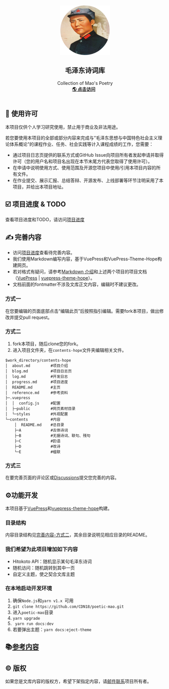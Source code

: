 <br />

<p align="center">
  <a href="https://mao.codeword.info" target="blank">
    <img src="contents-hope/.vuepress/public/logo_round.png" alt="Logo" width="156" height="156">
  </a>
  <h2 align="center" style="font-weight: 600">毛泽东诗词库</h2>

  <p align="center">
    Collection of Mao's Poetry
    <br />
    <a href="https://music.qier222.com" target="blank"><strong>🌎 点击访问</strong></a>&nbsp;&nbsp;
    <br />
    <br />
  </p>

## 📜 使用许可

本项目仅供个人学习研究使用，禁止用于商业及非法用途。

若您要使用本项目的全部或部分内容来完成与“毛泽东思想与中国特色社会主义理论体系概论”的课程作业、任务、社会实践等计入课程成绩的工作，您需要：

- 通过项目日志页提供的联系方式或GitHub Issue向项目所有者发起申请并取得许可（您的用户名和项目名出现在本节末尾方代表您取得了使用许可）。
- 在申请中说明使用方式、使用范围及开源您项目中使用/引用本项目内容的所有文件。
- 在作业提交、展示汇报、总结答辩、开源发布、上线部署等环节注明采用了本项目，并给出本项目地址。

## ☑️ 项目进度 & TODO

查看项目进度和TODO，请访问[项目进度](./contents-hope/progress.md)

## ✍ 完善内容

- 访问[项目进度](https://mao.codeword.info/progress/)查看待完善内容。
- 我们使用Markdown编写内容，基于VuePress和VuePress-Theme-Hope构建网页。
- 若对格式有疑问，请参考[Markdown 介绍](https://vuepress-theme-hope.github.io/zh/basic/markdown/)和上述两个项目的项目文档（[VuePress](https://v1.vuepress.vuejs.org/zh/guide/) | [vuepress-theme-hope](https://vuepress-theme-hope.github.io/zh/guide/)）。
- 文档前面的fontmatter不涉及文库正文内容，编辑时不建议更改。

### 方式一

在您要编辑的页面底部点击“编辑此页”后按照指引编辑。需要fork本项目，做出修改并提交pull request。

### 方式二

1. fork本项目，随后clone您的fork。
2. 进入项目文件夹，在`contents-hope`文件夹编辑相关文件。

```
$work_directory/contents-hope
│  about.md			#项目介绍
│  blog.md			#项目日志页
│  log.md			#开发日志
│  progress.md		#项目进度
│  README.md		#主页
│  reference.md		#参考资料
├─.vuepress
│  │  config.js		#配置
│  ├─public 		#网页素材目录
│  └─styles			#外观配置
└─contents			#内容
    │  README.md	#总目录
    ├─A				#古体诗词
    ├─B				#无据诗词、联句、残句
    ├─C				#韵语
    ├─D				#改诗
    └─E				#楹联
```

### 方式三

在要完善页面的评论区或[Discussions](https://github.com/CDN18/poetic-mao/discussions)提交您完善的内容。

## ⚙️功能开发

本项目基于[VuePress](https://v1.vuepress.vuejs.org/zh/guide/)和[vuepress-theme-hope](https://vuepress-theme-hope.github.io/zh/guide/)构建。

### 目录结构

内容目录结构见[完善内容-方式二](#方式二)，其余目录说明见相应目录的README。

### 我们希望为此项目增加如下内容

- Hitokoto API：随机显示某句毛泽东诗词
- 随机访问：随机跳转到其中一页
- 自定义主题，使之契合文库主题

### 在本地启动开发环境

1. 确保`Node.js`和`yarn v1.x `可用
2. `git clone https://github.com/CDN18/poetic-mao.git `
3. 进入`poetic-mao`目录
4. `yarn upgrade`
5. ` yarn run docs:dev`
6. 若要弹出主题：`yarn docs:eject-theme`

## 📚[参考内容](./contents-hope/reference.md)

## © 版权

如果您是文库内容的版权方，希望下架指定内容，请[邮件联系](mailto:cardinal@codeword.info)项目所有者。

